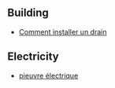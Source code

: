 ## Building

- [Comment installer un drain](https://fr.wikihow.com/installer-un-drain)

## Electricity

- [pieuvre électrique](https://www.leroymerlin.fr/v3/p/campus/le-montage-en-pieuvre-electrique-l1401173836)
